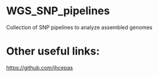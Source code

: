 # WGS_SNP_pipelines
Collection of SNP pipelines to analyze assembled genomes



# Other useful links:
https://github.com/jhcepas
